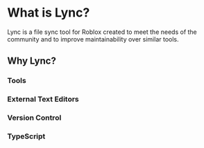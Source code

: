 # What is Lync?

Lync is a file sync tool for Roblox created to meet the needs of the community and to improve maintainability over similar tools.

## Why Lync?

### Tools

### External Text Editors

### Version Control

### TypeScript
